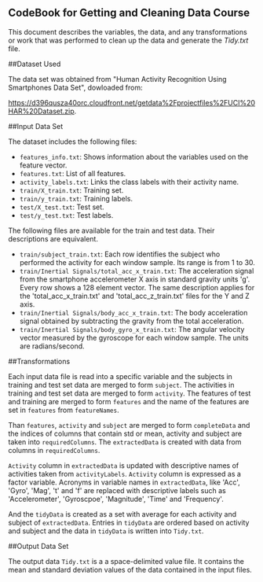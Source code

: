 CodeBook for Getting and Cleaning Data Course
---------------------------------------------------------------
This document describes the variables, the data, and any transformations or work that was performed to clean up the data and generate the *Tidy.txt* file.

##Dataset Used

The data set was obtained from "Human Activity Recognition Using Smartphones Data Set", dowloaded from:

<https://d396qusza40orc.cloudfront.net/getdata%2Fprojectfiles%2FUCI%20HAR%20Dataset.zip>. 

##Input Data Set

The dataset includes the following files:

- `features_info.txt`: Shows information about the variables used on the feature vector.
- `features.txt`: List of all features.
- `activity_labels.txt`: Links the class labels with their activity name.
- `train/X_train.txt`: Training set.
- `train/y_train.txt`: Training labels.
- `test/X_test.txt`: Test set.
- `test/y_test.txt`: Test labels.

The following files are available for the train and test data. Their descriptions are equivalent. 

- `train/subject_train.txt`: Each row identifies the subject who performed the activity for each window sample. Its range is from 1 to 30. 
- `train/Inertial Signals/total_acc_x_train.txt`: The acceleration signal from the smartphone accelerometer X axis in standard gravity units 'g'. Every row shows a 128 element vector. The same description applies for the 'total_acc_x_train.txt' and 'total_acc_z_train.txt' files for the Y and Z axis. 
- `train/Inertial Signals/body_acc_x_train.txt`: The body acceleration signal obtained by subtracting the gravity from the total acceleration. 
- `train/Inertial Signals/body_gyro_x_train.txt`: The angular velocity vector measured by the gyroscope for each window sample. The units are radians/second. 

##Transformations

Each input data file is read into a specific variable and the subjects in training and test set data are merged to form `subject`. 
The activities in training and test set data are merged to form `activity`. The features of test and training are merged to form 
`features` and the name of the features are set in `features` from `featureNames`.

Than `features`, `activity` and `subject` are merged to form `completeData` and the indices of columns that contain std or mean, 
activity and subject are taken into `requiredColumns`. The `extractedData` is created with data from columns in `requiredColumns`.

`Activity` column in `extractedData` is updated with descriptive names of activities taken from `activityLabels`. `Activity`
column is expressed as a factor variable. Acronyms in variable names in `extractedData`, like 'Acc', 'Gyro', 'Mag', 't' and 'f'
are replaced with descriptive labels such as 'Accelerometer', 'Gyroscpoe', 'Magnitude', 'Time' and 'Frequency'.

And the `tidyData` is created as a set with average for each activity and subject of `extractedData`. Entries in `tidyData` 
are ordered based on activity and subject and the data in `tidyData` is written into `Tidy.txt`.

##Output Data Set

The output data `Tidy.txt` is a a space-delimited value file. It contains the mean and standard deviation values of the
data contained in the input files. 

